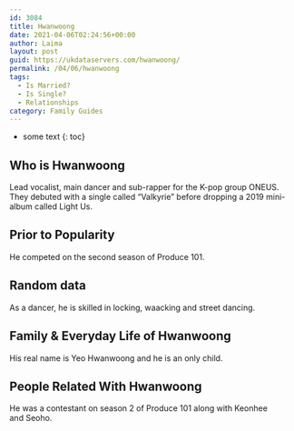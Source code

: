 ```yaml
---
id: 3084
title: Hwanwoong
date: 2021-04-06T02:24:56+00:00
author: Laima
layout: post
guid: https://ukdataservers.com/hwanwoong/
permalink: /04/06/hwanwoong
tags:
  - Is Married?
  - Is Single?
  - Relationships
category: Family Guides
---
```


* some text
{: toc}


## Who is Hwanwoong
                  
                  
                  
Lead vocalist, main dancer and sub-rapper for the K-pop group ONEUS. They debuted with a single called &#8220;Valkyrie&#8221; before dropping a 2019 mini-album called Light Us.
                  
              
            
              
            
                
                
                
## Prior to Popularity
                  
                  
                  
He competed on the second season of Produce 101.
                  
              
            
              
            
                
                
                
## Random data
                  
                  
                  
As a dancer, he is skilled in locking, waacking and street dancing.
                  
              
            
              
            
                
                
                
## Family & Everyday Life of Hwanwoong
                  
                  
                  
His real name is Yeo Hwanwoong and he is an only child.
                  
              
            
              
            
                
                
                
## People Related With Hwanwoong
                  
                  
                  
He was a contestant on season 2 of Produce 101 along with Keonhee and Seoho.
                  
              
            
              
            
                
              
            
              
              
            
            
              
            
          
          
          